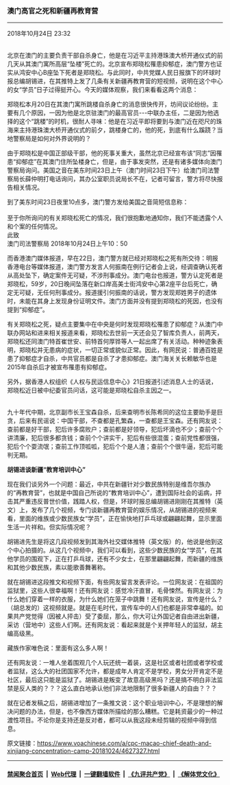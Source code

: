 ### 澳门高官之死和新疆再教育营
------------------------

<div class="published">
 <span class="date" title="中国时间">
  <time datetime="2018-10-24T23:32:18+08:00">
   2018年10月24日 23:32
  </time>
 </span>
</div>
<br/>
<div class="wsw">
 <p>
  北京在澳门的主要负责干部自杀身亡，他是在习近平主持港珠澳大桥开通仪式的前几天从其澳门寓所高层“坠楼”死亡的。北京宣布郑晓松罹患抑郁症，澳门警方也证实从鸿安中心B座坠下死者是郑晓松。与此同时，中共党媒人民日报旗下的环球时报总编胡锡进，在其推特上发了几条有关新疆再教育营的短视频，说明在这个中心的女“学员”日子过得挺开心。今天的媒体观察，我们来看看这两个消息：
 </p>
 <p>
  郑晓松本月20日在其澳门寓所跳楼自杀身亡的消息很快传开，坊间议论纷纷。主要有几个原因，一因为他是北京驻澳门的最高官员---中联办主任，二是因为他选择的这个“跳楼”的时机，很耐人寻味：他是在习近平即将要到与澳门近在咫尺的珠海来主持港珠澳大桥开通仪式的前夕，跳楼身亡的，他的死，到底有什么蹊跷？当地警察局是如何对外界说明的？
 </p>
 <p>
  由于郑晓松是中国正部级干部，他的死事关重大，虽然北京已经宣布该“同志”因罹患“抑郁症”在其澳门住所坠楼身亡，但是，由于事发突然，还是有诸多媒体向澳门警察局询问。美国之音在美东时间23日上午（澳门时间23日下午）给澳门司法警察局长薛仲明打电话询问，其办公室职员说局长不在，记者可留言，警方将尽快报告相关情况。
 </p>
 <p>
  到了美东时间23日夜里10点多，澳门警方发给美国之音简短信息称：
  <br/>
  <br/>
  至于你所询问的有关郑晓松死亡的情况，我们很抱歉地通知你，我们不能透露个人和个案的任何情况。
  <br/>
  此致
  <br/>
  澳门司法警察局 2018年10月24日上午10：50
 </p>
 <p>
  而香港澳门媒体报道，早在22日，澳门警方就已经对郑晓松之死有所交待：明报香港电台等媒体报道，澳门警方发言人何振南在例行记者会上说，经调查确认死者从高处坠下，确定案件无可疑，不涉刑事成分。澳门电台也报道，警方认定死者是郑晓松，59岁，20日晚间坠落在新口岸高美士街鸿安中心第2座平台后死亡，确定无可疑，无任何刑事成分。报道援引何振南的话说，警方发现郑姓男子的遗体时，未能在其身上发现身份证明文件。澳门方面并没有提到郑晓松的死因，也没有提到“抑郁症”。
 </p>
 <p>
  有关郑晓松之死，疑点主要集中在中央是何时发现郑晓松罹患了抑郁症？从澳门中联办网站和进来相关报道来看，郑晓松去世前一天还会见了智库负责人，前两天，郑晓松还同澳门特首崔世安、前特首何厚铧等人一起出席了有关活动。种种迹象表明，郑晓松并无患病的症状，一切正常或貌似正常。因此，有网民说：普通百姓是患了抑郁症才自杀，中共官员都是自杀了才患抑郁症。澳门海关关长赖敏华也是2015年自杀后才被宣布罹患有抑郁症。
 </p>
 <p>
  另外，据香港人权组织《人权与民运信息中心》21日报道引述消息人士的话说，郑晓松近日被中纪委官员问话，这可能是郑晓松自杀主因之一。
 </p>
 <p>
  <br/>
  九十年代中期，北京副市长王宝森自杀，后来查明市长陈希同的这位主要助手是巨贪，后来有民谣说：中国干部，不查都是孔繁森，一查都是王宝森。还有网友说：查前都是好干部，犯后许多腐败户；查前都是好领导，犯后坏滴也不少；查前个个讲清廉，犯后很多都贪钱；查前个个讲实干，犯后有些很混蛋；查前党性都很强，犯后个个耍流氓；查前工作顶呱呱，犯后个个是人渣；查前个个很牛逼，犯后可能判无期。
 </p>
 <p>
  <strong>
   胡锡进谈新疆“教育培训中心”
  </strong>
 </p>
 <p>
  现在我们谈另外一个问题：最近，中共在新疆针对少数民族特别是维吾尔族办的“再教育营”，也就是中国自己所说的“教育培训中心”，遭到国际社会的诟病，抨击其严重违反普世价值，践踏人权，但是，环球时报总编胡锡进刚刚在其推特（英文）上，发布了几个视频，专门谈新疆再教育营的娱乐情况，从胡锡进的视频来看，里面的维族或少数民族女“学员”，正在愉快地打乒乓球或翩翩起舞，显示里面生活一片祥和。但实际情况呢？
 </p>
 <p>
  胡锡进先生是将这几段视频发到其海外社交媒体推特（英文版）的，他说是他到这个中心拍摄的。从这几个视频中，我们可以看到，这些少数民族的女“学员”，在其他学员的围观下，正在打乒乓球，还有不少女士，在那里翩翩起舞，而新疆的维族和其他少数民族，素以能歌善舞著称。
 </p>
 <p>
  就在胡锡进这段推文和视频下面，有些网友留言发表评论。一位网友说：在祖国的监狱里，这些人很幸福啊！还有网友说：感觉冷汗直冒，毛骨悚然。有网友说：为什么她们穿着一样的衣服，为什么她们在笼子中跳舞！还有网友说，宣传是什么？（胡总发的）这视频就是。就是在毛时代，宣传车中的人们也都是非常幸福的。如果共产党觉得（因被人抨击）受了委屈，那么，你大可让外国记者自由进出新疆，采访（营地中）这些人们啊。还有网友说：看起来就是个关押年轻人的监狱，胡主编高级黑。
 </p>
 <p>
  藏族作家唯色说：里面有这么多人啊！
 </p>
 <p>
  还有网友说：一堆人坐着围观几个人玩还统一着装，这是社区或者社团或者学校或者监狱，这么大的社团国家不允许，都是成年人肯定不是学校，男女分开肯定不是社区，最后这只能是监狱了。胡锡进是叛变了故意高级黑吗？还是搞不明白非法监禁是反人类的？？？这么直白地承认他们非法地限制了很多新疆人的自由？？？
 </p>
 <p>
  就在记者发稿之后，胡锡进增加了一条推文说：这个职业培训中心，不是理想的解决问题的办法，但是，也不像西方媒体所描绘的那么糟糕。它是耗资最少的一种过渡性项目。不论你是支持还是反对者，都可以从我这段未经剪辑的视频中得到信息。
 </p>
 <p>
 </p>
</div>

原文链接：https://www.voachinese.com/a/cpc-macao-chief-death-and-xinjiang-concentration-camp-20181024/4627327.html


------------------------
#### [禁闻聚合首页](https://github.com/gfw-breaker/banned-news/blob/master/README.md) &nbsp;|&nbsp; [Web代理](https://github.com/gfw-breaker/open-proxy/blob/master/README.md) &nbsp;|&nbsp;  [一键翻墙软件](https://github.com/gfw-breaker/nogfw/blob/master/README.md) &nbsp;|&nbsp; [《九评共产党》](https://github.com/gfw-breaker/9ping.md/blob/master/README.md#九评之一评共产党是什么) &nbsp;|&nbsp; [《解体党文化》](https://github.com/gfw-breaker/jtdwh.md/blob/master/README.md#绪论)